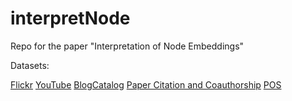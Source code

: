 # interpretNode

Repo for the paper "Interpretation of Node Embeddings"

Datasets:

[Flickr](http://socialcomputing.asu.edu/datasets/Flickr)
[YouTube](http://socialcomputing.asu.edu/datasets/YouTube)
[BlogCatalog](http://socialcomputing.asu.edu/datasets/BlogCatalog)
[Paper Citation and Coauthorship](http://cse.iitkgp.ac.in/~tanmoyc/Papers/ASONAM_2013.pdf)
[POS](http://snap.stanford.edu/node2vec/POS.mat)
